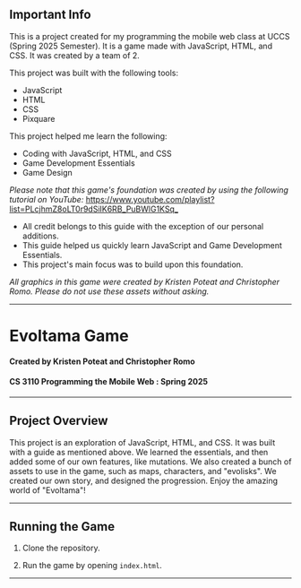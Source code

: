 ## Important Info

This is a project created for my programming the mobile web class at UCCS (Spring 2025 Semester). It is a game made with JavaScript, HTML, and CSS. It was created by a team of 2.

This project was built with the following tools:
   - JavaScript
   - HTML
   - CSS
   - Pixquare

This project helped me learn the following:
   - Coding with JavaScript, HTML, and CSS
   - Game Development Essentials
   - Game Design

*Please note that this game's foundation was created by using the following tutorial on YouTube:*
<https://www.youtube.com/playlist?list=PLcjhmZ8oLT0r9dSiIK6RB_PuBWlG1KSq_>
   - All credit belongs to this guide with the exception of our personal additions.
   - This guide helped us quickly learn JavaScript and Game Development Essentials.
   - This project's main focus was to build upon this foundation.

*All graphics in this game were created by Kristen Poteat and Christopher Romo. Please do not use these assets without asking.*

---
# Evoltama Game

#### Created by Kristen Poteat and Christopher Romo
#### CS 3110 Programming the Mobile Web : Spring 2025

---
## Project Overview

This project is an exploration of JavaScript, HTML, and CSS. It was built with a guide as mentioned above. We learned the essentials, and then added some of our own features, like mutations. We also created a bunch of assets to use in the game, such as maps, characters, and "evolisks". We created our own story, and designed the progression. Enjoy the amazing world of "Evoltama"!

---
## Running the Game

1. Clone the repository.

2. Run the game by opening `index.html`.

---
